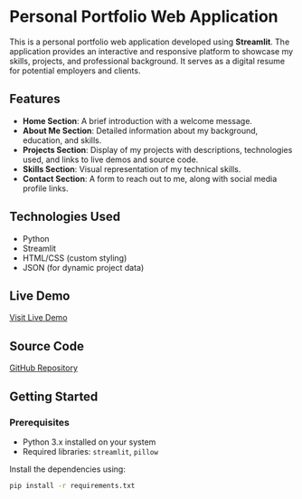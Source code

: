 # Personal Portfolio Web Application

This is a personal portfolio web application developed using **Streamlit**. The application provides an interactive and responsive platform to showcase my skills, projects, and professional background. It serves as a digital resume for potential employers and clients.

## Features

- **Home Section**: A brief introduction with a welcome message.
- **About Me Section**: Detailed information about my background, education, and skills.
- **Projects Section**: Display of my projects with descriptions, technologies used, and links to live demos and source code.
- **Skills Section**: Visual representation of my technical skills.
- **Contact Section**: A form to reach out to me, along with social media profile links.

## Technologies Used

- Python
- Streamlit
- HTML/CSS (custom styling)
- JSON (for dynamic project data)

## Live Demo

[Visit Live Demo](https://portfolio-project-gnnyr9vcfb3oxryifjpsmb.streamlit.app)

## Source Code

[GitHub Repository](https://github.com/Azhar2984/portfolio-project)

## Getting Started

### Prerequisites
- Python 3.x installed on your system
- Required libraries: `streamlit`, `pillow`

Install the dependencies using:

```bash
pip install -r requirements.txt
